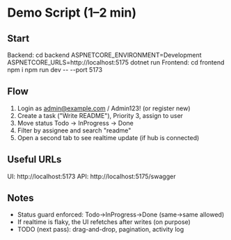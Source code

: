 # Demo Script (1–2 min)

## Start
Backend:
  cd backend
  ASPNETCORE_ENVIRONMENT=Development ASPNETCORE_URLS=http://localhost:5175 dotnet run
Frontend:
  cd frontend
  npm i
  npm run dev -- --port 5173

## Flow
1) Login as admin@example.com / Admin123! (or register new)
2) Create a task ("Write README"), Priority 3, assign to user
3) Move status Todo → InProgress → Done
4) Filter by assignee and search "readme"
5) Open a second tab to see realtime update (if hub is connected)

## Useful URLs
UI:  http://localhost:5173
API: http://localhost:5175/swagger

## Notes
- Status guard enforced: Todo→InProgress→Done (same→same allowed)
- If realtime is flaky, the UI refetches after writes (on purpose)
- TODO (next pass): drag-and-drop, pagination, activity log
